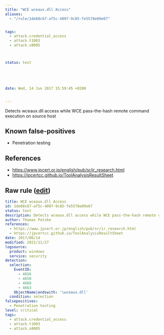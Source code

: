 ```yaml
---
title: "WCE wceaux.dll Access"
aliases:
  - "/rule/1de68c67-af5c-4097-9c85-fe5578e09e67"


tags:
  - attack.credential_access
  - attack.t1003
  - attack.s0005



status: test





date: Wed, 14 Jun 2017 15:59:45 +0200


---
```


Detects wceaux.dll access while WCE pass-the-hash remote command execution on source host

<!--more-->


## Known false-positives

* Penetration testing



## References

* https://www.jpcert.or.jp/english/pub/sr/ir_research.html
* https://jpcertcc.github.io/ToolAnalysisResultSheet


## Raw rule ([edit](https://github.com/SigmaHQ/sigma/edit/master/rules/windows/builtin/security/win_mal_wceaux_dll.yml))
```yaml
title: WCE wceaux.dll Access
id: 1de68c67-af5c-4097-9c85-fe5578e09e67
status: test
description: Detects wceaux.dll access while WCE pass-the-hash remote command execution on source host
author: Thomas Patzke
references:
  - https://www.jpcert.or.jp/english/pub/sr/ir_research.html
  - https://jpcertcc.github.io/ToolAnalysisResultSheet
date: 2017/06/14
modified: 2021/11/27
logsource:
  product: windows
  service: security
detection:
  selection:
    EventID:
      - 4656
      - 4658
      - 4660
      - 4663
    ObjectName|endswith: '\wceaux.dll'
  condition: selection
falsepositives:
  - Penetration testing
level: critical
tags:
  - attack.credential_access
  - attack.t1003
  - attack.s0005

```
